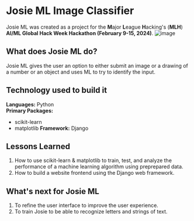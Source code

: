# Josie ML Image Classifier
Josie ML was created as a project for the **M**ajor **L**eague **H**acking's (**MLH**) **AI/ML Global Hack Week Hackathon (February 9-15, 2024)**.
![image](https://github.com/midnight-baker/Josie-ML-Image-Classifier/assets/124546107/6f23288b-21df-4f69-aefc-f20be9334b7e)

## What does Josie ML do?
Josie ML gives the user an option to either submit an image or a drawing of a number or an object and uses ML to try to identify the input.  

## Technology used to build it
**Languages:** Python  
**Primary Packages:**
- scikit-learn
- matplotlib
**Framework:** Django

## Lessons Learned
1. How to use scikit-learn & matplotlib to train, test, and analyze the performance of a machine learning algorithm using preprepared data.  
2. How to build a website frontend using the Django web framework.

## What's next for Josie ML
1. To refine the user interface to improve the user experience.
2. To train Josie to be able to recognize letters and strings of text.
